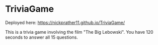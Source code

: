 # TriviaGame

Deployed here:
https://nickprather11.github.io/TriviaGame/

This is a trivia game involving the film "The Big Lebowski". You have 120 seconds to answer all 15 questions.
